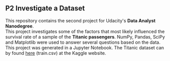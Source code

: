 ## P2 Investigate a Dataset
This repository contains the second project for Udacity's **Data Analyst Nanodegree**.  
This project investigates some of the factors that most likely influenced the survival rate of a sample of the **Titanic passengers**. NumPy, Pandas, SciPy and Matplotlib were used to answer several questions based on the data.
This project was generated in a Jupyter Notebook. 
The Titanic dataset can by found [here](https://www.kaggle.com/c/titanic/data?test.csv) (train.csv) at the Kaggle website.


